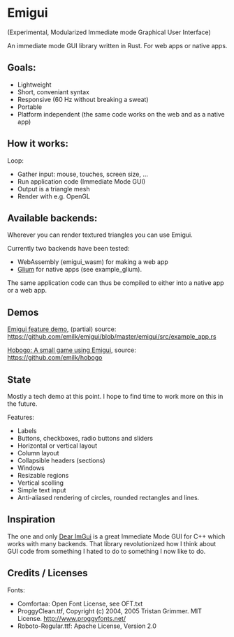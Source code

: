 # Emigui
(Experimental, Modularized Immediate mode Graphical User Interface)

An immediate mode GUI library written in Rust. For web apps or native apps.

## Goals:
* Lightweight
* Short, conveniant syntax
* Responsive (60 Hz without breaking a sweat)
* Portable
* Platform independent (the same code works on the web and as a native app)

## How it works:
Loop:
* Gather input: mouse, touches, screen size, ...
* Run application code (Immediate Mode GUI)
* Output is a triangle mesh
* Render with e.g. OpenGL

## Available backends:
Wherever you can render textured triangles you can use Emigui.

Currently two backends have been tested:
* WebAssembly (emigui_wasm) for making a web app
* [Glium](https://github.com/glium/glium) for native apps (see example_glium).

The same application code can thus be compiled to either into a native app or a web app.

## Demos
[Emigui feature demo](https://emilk.github.io/emigui/index.html), (partial) source: https://github.com/emilk/emigui/blob/master/emigui/src/example_app.rs

[Hobogo: A small game using Emigui](https://emilk.github.io/hobogo/index.html), source: https://github.com/emilk/hobogo

## State
Mostly a tech demo at this point. I hope to find time to work more on this in the future.

Features:

* Labels
* Buttons, checkboxes, radio buttons and sliders
* Horizontal or vertical layout
* Column layout
* Collapsible headers (sections)
* Windows
* Resizable regions
* Vertical scolling
* Simple text input
* Anti-aliased rendering of circles, rounded rectangles and lines.


## Inspiration
The one and only [Dear ImGui](https://github.com/ocornut/imgui) is a great Immediate Mode GUI for C++ which works with many backends. That library revolutionized how I think about GUI code from something I hated to do to something I now like to do.

## Credits / Licenses
Fonts:
* Comfortaa: Open Font License, see OFT.txt
* ProggyClean.ttf, Copyright (c) 2004, 2005 Tristan Grimmer. MIT License. http://www.proggyfonts.net/
* Roboto-Regular.ttf: Apache License, Version 2.0
